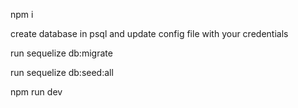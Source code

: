 npm i

create database in psql and update config file with your credentials

run sequelize db:migrate

run sequelize db:seed:all

npm run dev